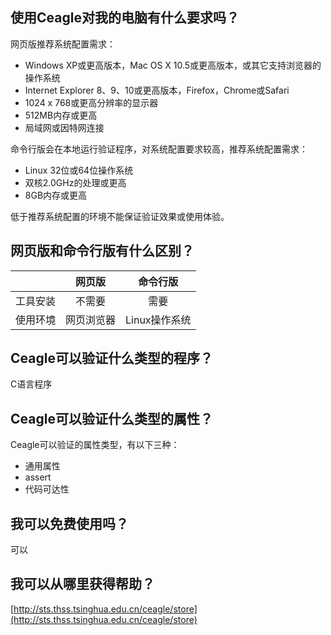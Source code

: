 ## 使用Ceagle对我的电脑有什么要求吗？

网页版推荐系统配置需求：

* Windows XP或更高版本，Mac OS X 10.5或更高版本，或其它支持浏览器的操作系统
* Internet Explorer 8、9、10或更高版本，Firefox，Chrome或Safari
* 1024 x 768或更高分辨率的显示器
* 512MB内存或更高
* 局域网或因特网连接

命令行版会在本地运行验证程序，对系统配置要求较高，推荐系统配置需求：

* Linux 32位或64位操作系统
* 双核2.0GHz的处理或更高
* 8GB内存或更高

低于推荐系统配置的环境不能保证验证效果或使用体验。

## 网页版和命令行版有什么区别？
||网页版|命令行版|
|:---:|:---:|:---:|
|工具安装|不需要|需要|
|使用环境|网页浏览器|Linux操作系统|

## Ceagle可以验证什么类型的程序？
C语言程序

## Ceagle可以验证什么类型的属性？
Ceagle可以验证的属性类型，有以下三种：

* 通用属性
* assert
* 代码可达性

## 我可以免费使用吗？
可以

## 我可以从哪里获得帮助？
[http://sts.thss.tsinghua.edu.cn/ceagle/store](http://sts.thss.tsinghua.edu.cn/ceagle/store)